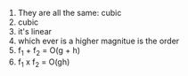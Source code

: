 1. They are all the same: cubic
2. cubic
3. it's linear
4. which ever is a higher magnitue is the order
5. f<sub>1</sub> + f<sub>2</sub> = O(g + h)
6. f<sub>1</sub> x f<sub>2</sub> = O(gh)
